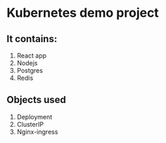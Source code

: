 # Kubernetes demo project

## It contains:
1. React app
2. Nodejs
3. Postgres
4. Redis

## Objects used
1. Deployment
2. ClusterIP
3. Nginx-ingress
